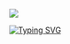 <!--## Hi there 👋-->
![](jpeg)

[![Typing SVG](https://readme-typing-svg.demolab.com/?font=JetBrains+Mono&weight=600&size=30&duration=3000&pause=1000&color=00C8FF&vCenter=true&center=true&lines=Hola,+que+tal!+👋)](https://git.io/typing-svg)

<!--
**jtijero/jtijero** is a ✨ _special_ ✨ repository because its `README.md` (this file) appears on your GitHub profile.

Here are some ideas to get you started:

- 🔭 I’m currently working on ...
- 🌱 I’m currently learning ...
- 👯 I’m looking to collaborate on ...
- 🤔 I’m looking for help with ...
- 💬 Ask me about ...
- 📫 How to reach me: ...
- 😄 Pronouns: ...
- ⚡ Fun fact: ...
-->
